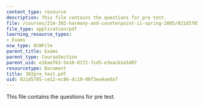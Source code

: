 ```yaml
---
content_type: resource
description: This file contains the questions for pre test.
file: /courses/21m-302-harmony-and-counterpoint-ii-spring-2005/021d5785ce12ec86dc1900f3ea4aeda7_302pre_test.pdf
file_type: application/pdf
learning_resource_types:
- Exams
ocw_type: OCWFile
parent_title: Exams
parent_type: CourseSection
parent_uid: e16aef63-5e10-01f2-7cd5-e3eacb1a5d07
resourcetype: Document
title: 302pre_test.pdf
uid: 021d5785-ce12-ec86-dc19-00f3ea4aeda7
---
```

This file contains the questions for pre test.


